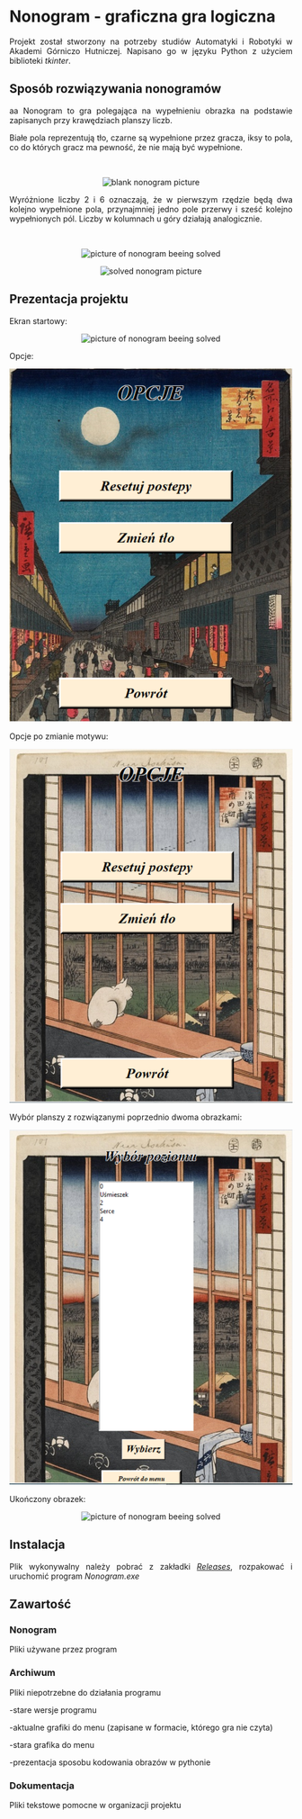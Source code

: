 # Nonogram - graficzna gra logiczna

<div style="text-align: justify;">

Projekt został stworzony na potrzeby studiów Automatyki i Robotyki w Akademi Górniczo Hutniczej. Napisano go w języku Python z użyciem biblioteki <i>tkinter</i>.

## Sposób rozwiązywania nonogramów
aa
Nonogram to gra polegająca na wypełnieniu obrazka na podstawie zapisanych przy krawędziach planszy liczb.

Białe pola reprezentują tło, czarne są wypełnione przez gracza, iksy to pola, co do których gracz ma pewność, że nie mają być wypełnione.

<br/>

<p align="center">
<img src=".\Dokumentacja\zdjęcia\tutorial1.png" alt="blank nonogram picture" width="260px" height="260px">
</p>

Wyróżnione liczby 2 i 6 oznaczają, że w pierwszym rzędzie będą dwa kolejno wypełnione pola, przynajmniej jedno pole przerwy i sześć kolejno wypełnionych pól. Liczby w kolumnach u góry działają analogicznie.

<br/>

<p align="center">
<img src=".\Dokumentacja\zdjęcia\tutorial2.png" alt="picture of nonogram beeing solved" width="260px" height="260px">
</p>

<p align="center">
<img src=".\Dokumentacja\zdjęcia\tutorial3.png" alt="solved nonogram picture" width="260px" height="260px">
</p>

## Prezentacja projektu

Ekran startowy:

<p align="center">
<img src=".\Dokumentacja\zdjęcia\menu.PNG" alt="picture of nonogram beeing solved" >
</p>

Opcje:

<p align="center">
<img src=".\Dokumentacja\zdjęcia\opcje.PNG" alt="picture of nonogram beeing solved" >
</p>

Opcje po zmianie motywu:

<p align="center">
<img src=".\Dokumentacja\zdjęcia\opcje2.PNG" alt="picture of nonogram beeing solved" >
</p>

Wybór planszy z rozwiązanymi poprzednio dwoma obrazkami:

<p align="center">
<img src=".\Dokumentacja\zdjęcia\wybor_planszy.PNG" alt="picture of nonogram beeing solved" >

Ukończony obrazek:

<p align="center">
<img src=".\Dokumentacja\zdjęcia\gra.PNG" alt="picture of nonogram beeing solved" width="500px" height="500px">
</p>

## Instalacja

Plik wykonywalny należy pobrać z zakładki <a href="https://github.com/Zuzanna-Zielinska/NPG-zespol-2/releases/tag/v1.1"><i>Releases</i></a>, rozpakować i uruchomić program <i>Nonogram.exe</i>

## Zawartość

### Nonogram
Pliki używane przez program

### Archiwum
Pliki niepotrzebne do działania programu

-stare wersje programu

-aktualne grafiki do menu (zapisane w formacie, którego gra nie czyta)

-stara grafika do menu

-prezentacja sposobu kodowania obrazów w pythonie

### Dokumentacja
Pliki tekstowe pomocne w organizacji projektu
</div>